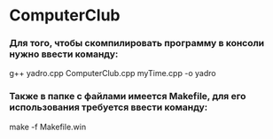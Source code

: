 # ComputerClub

### Для того, чтобы скомпилировать программу в консоли нужно ввести команду:
g++ yadro.cpp ComputerClub.cpp myTime.cpp -o yadro

### Также в папке с файлами имеется Makefile, для его использования требуется ввести команду:
make -f Makefile.win